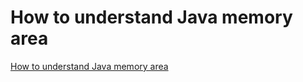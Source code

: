 # How to understand Java memory area
[How to understand Java memory area](https://aiwithcloud.com/2022/09/19/how_to_understand_java_memory_area/)